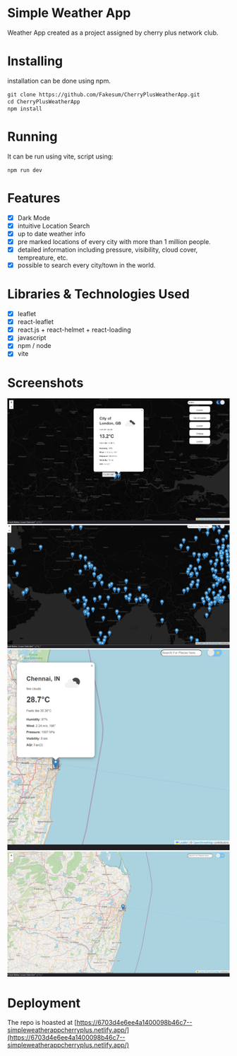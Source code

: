# Simple Weather App

Weather App created as a project assigned by cherry plus network club.

# Installing

installation can be done using npm.

```
git clone https://github.com/Fakesum/CherryPlusWeatherApp.git
cd CherryPlusWeatherApp
npm install
```

# Running

It can be run using vite, script using:

```
npm run dev
```

# Features

- [x] Dark Mode
- [x] intuitive Location Search
- [x] up to date weather info
- [x] pre marked locations of every city with more than 1 million people.
- [x] detailed information including pressure, visibility, cloud cover, tempreature, etc.
- [x] possible to search every city/town in the world.

# Libraries & Technologies Used

- [x] leaflet
- [x] react-leaflet
- [x] react.js + react-helmet + react-loading
- [x] javascript
- [x] npm / node
- [x] vite

# Screenshots

<img src="https://raw.githubusercontent.com/Fakesum/CherryPlusWeatherApp/refs/heads/main/screenshots/img%20%20(1).png">
<img src="https://raw.githubusercontent.com/Fakesum/CherryPlusWeatherApp/refs/heads/main/screenshots/img%20%20(2).png">
<img src="https://raw.githubusercontent.com/Fakesum/CherryPlusWeatherApp/refs/heads/main/screenshots/img%20%20(3).png">
<img src="https://raw.githubusercontent.com/Fakesum/CherryPlusWeatherApp/refs/heads/main/screenshots/img%20%20(4).png">

# Deployment

The repo is hoasted at [https://6703d4e6ee4a1400098b46c7--simpleweatherappcherryplus.netlify.app/](https://6703d4e6ee4a1400098b46c7--simpleweatherappcherryplus.netlify.app/)